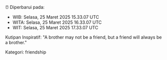 ⏰ Diperbarui pada:
- WIB: Selasa, 25 Maret 2025 15.33.07 UTC
- WITA: Selasa, 25 Maret 2025 16.33.07 UTC
- WIT: Selasa, 25 Maret 2025 17.33.07 UTC

Kutipan Inspiratif:
"A brother may not be a friend, but a friend will always be a brother."


Kategori: friendship

